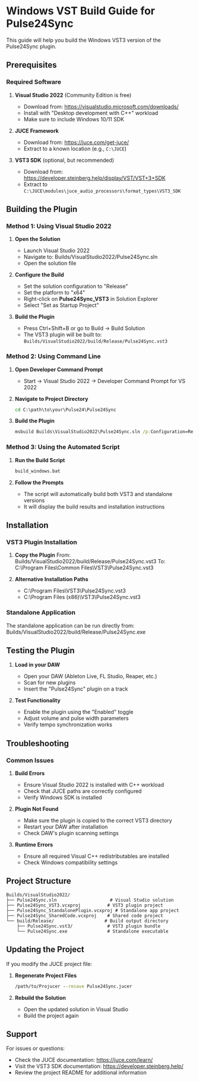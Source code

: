 # Windows VST Build Guide for Pulse24Sync

This guide will help you build the Windows VST3 version of the Pulse24Sync plugin.

## Prerequisites

### Required Software
1. **Visual Studio 2022** (Community Edition is free)
   - Download from: https://visualstudio.microsoft.com/downloads/
   - Install with "Desktop development with C++" workload
   - Make sure to include Windows 10/11 SDK

2. **JUCE Framework**
   - Download from: https://juce.com/get-juce/
   - Extract to a known location (e.g., `C:\JUCE`)

3. **VST3 SDK** (optional, but recommended)
   - Download from: https://developer.steinberg.help/display/VST/VST+3+SDK
   - Extract to `C:\JUCE\modules\juce_audio_processors\format_types\VST3_SDK`

## Building the Plugin

### Method 1: Using Visual Studio 2022

1. **Open the Solution**
   - Launch Visual Studio 2022
   - Navigate to: Builds/VisualStudio2022/Pulse24Sync.sln
   - Open the solution file

2. **Configure the Build**
   - Set the solution configuration to "Release"
   - Set the platform to "x64"
   - Right-click on **Pulse24Sync_VST3** in Solution Explorer
   - Select "Set as Startup Project"

3. **Build the Plugin**
   - Press Ctrl+Shift+B or go to Build → Build Solution
   - The VST3 plugin will be built to: `Builds/VisualStudio2022/build/Release/Pulse24Sync.vst3`

### Method 2: Using Command Line

1. **Open Developer Command Prompt**
   - Start → Visual Studio 2022 → Developer Command Prompt for VS 2022

2. **Navigate to Project Directory**
   ```cmd
   cd C:\path\to\your\Pulse24\Pulse24Sync
   ```

3. **Build the Plugin**
   ```cmd
   msbuild Builds\VisualStudio2022\Pulse24Sync.sln /p:Configuration=Release /p:Platform=x64
   ```

### Method 3: Using the Automated Script

1. **Run the Build Script**
   ```cmd
   build_windows.bat
   ```

2. **Follow the Prompts**
   - The script will automatically build both VST3 and standalone versions
   - It will display the build results and installation instructions

## Installation

### VST3 Plugin Installation

1. **Copy the Plugin**
   From: Builds/VisualStudio2022/build/Release/Pulse24Sync.vst3
   To: C:\Program Files\Common Files\VST3\Pulse24Sync.vst3

2. **Alternative Installation Paths**
   - C:\Program Files\VST3\Pulse24Sync.vst3
   - C:\Program Files (x86)\VST3\Pulse24Sync.vst3

### Standalone Application

The standalone application can be run directly from:
 Builds/VisualStudio2022/build/Release/Pulse24Sync.exe

## Testing the Plugin

1. **Load in your DAW**
   - Open your DAW (Ableton Live, FL Studio, Reaper, etc.)
   - Scan for new plugins
   - Insert the "Pulse24Sync" plugin on a track

2. **Test Functionality**
   - Enable the plugin using the "Enabled" toggle
   - Adjust volume and pulse width parameters
   - Verify tempo synchronization works

## Troubleshooting

### Common Issues

1. **Build Errors**
   - Ensure Visual Studio 2022 is installed with C++ workload
   - Check that JUCE paths are correctly configured
   - Verify Windows SDK is installed

2. **Plugin Not Found**
   - Make sure the plugin is copied to the correct VST3 directory
   - Restart your DAW after installation
   - Check DAW's plugin scanning settings

3. **Runtime Errors**
   - Ensure all required Visual C++ redistributables are installed
   - Check Windows compatibility settings

## Project Structure

```
Builds/VisualStudio2022/
├── Pulse24Sync.sln                    # Visual Studio solution
├── Pulse24Sync_VST3.vcxproj          # VST3 plugin project
├── Pulse24Sync_StandalonePlugin.vcxproj # Standalone app project
├── Pulse24Sync_SharedCode.vcxproj    # Shared code project
└── build/Release/                   # Build output directory
    ├── Pulse24Sync.vst3/             # VST3 plugin bundle
    └── Pulse24Sync.exe               # Standalone executable
```

## Updating the Project

If you modify the JUCE project file:

1. **Regenerate Project Files**
   ```cmd
   /path/to/Projucer --resave Pulse24Sync.jucer
   ```

2. **Rebuild the Solution**
   - Open the updated solution in Visual Studio
   - Build the project again

## Support

For issues or questions:
- Check the JUCE documentation: https://juce.com/learn/
- Visit the VST3 SDK documentation: https://developer.steinberg.help/
- Review the project README for additional information
